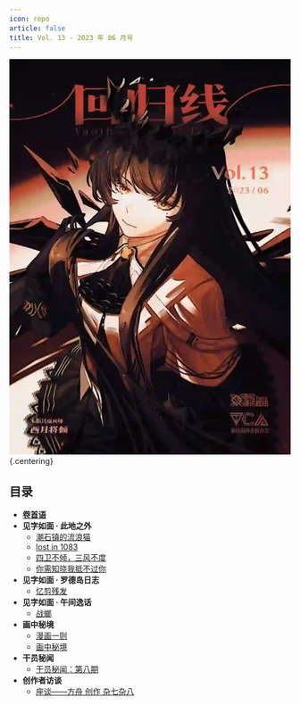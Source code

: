 ```yaml
---
icon: repo
article: false
title: Vol. 13 - 2023 年 06 月号
---
```


![](./res/cover.webp) {.centering}

## 目录

- [**卷首语**](intro.html)
- **见字如面 · 此地之外**
  - [潮石镇的流浪猫](article3.html)
  - [lost in 1083](article4.html)
  - [四卫不倾，三风不度](article5.html)
  - [你需知晓我抵不过你](article6.html)
- **见字如面 · 罗德岛日志**
  - [忆剪残发](article2.html)
- **见字如面 · 午间逸话**
  - [战螂](article1.html)
- **画中秘境**
  - [漫画一则](comic1.html)
  - [画中秘境](paintings.html)
- **干员秘闻**
  - [干员秘闻：第八期](ope_sec.html)
- **创作者访谈**
  - [座谈——方舟 创作 杂七杂八](interview.html)

<Ads />